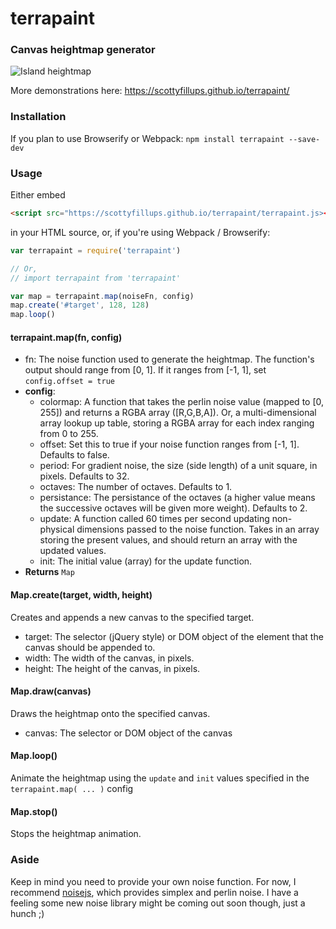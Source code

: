 # terrapaint

### Canvas heightmap generator

![Island heightmap](https://scottyfillups.github.io/terrapaint/island.png)

More demonstrations here: <https://scottyfillups.github.io/terrapaint/>

### Installation

If you plan to use Browserify or Webpack: `npm install terrapaint --save-dev`

### Usage

Either embed 
```html
<script src="https://scottyfillups.github.io/terrapaint/terrapaint.js></script>
```
in your HTML source, or, if you're using Webpack / Browserify:


```js
var terrapaint = require('terrapaint')

// Or,
// import terrapaint from 'terrapaint'

var map = terrapaint.map(noiseFn, config)
map.create('#target', 128, 128)
map.loop()
```

#### terrapaint.map(fn, config)

* fn: The noise function used to generate the heightmap. The function's output should range from [0, 1]. If it ranges from [-1, 1], set `config.offset = true`
* __config__:
  * colormap: A function that takes the perlin noise value (mapped to [0, 255]) and returns a RGBA array ([R,G,B,A]). Or, a multi-dimensional array lookup up table, storing a RGBA array for each index ranging from 0 to 255.
  * offset: Set this to true if your noise function ranges from [-1, 1]. Defaults to false.
  * period: For gradient noise, the size (side length) of a unit square, in pixels. Defaults to 32.
  * octaves: The number of octaves. Defaults to 1.
  * persistance: The persistance of the octaves (a higher value means the successive octaves will be given more weight). Defaults to 2.
  * update: A function called 60 times per second updating non-physical dimensions passed to the noise function. Takes in an array storing the present values, and should return an array with the updated values.
  * init: The initial value (array) for the update function.
* __Returns__ `Map`

#### Map.create(target, width, height)

Creates and appends a new canvas to the specified target.

* target: The selector (jQuery style) or DOM object of the element that the canvas should be appended to.
* width: The width of the canvas, in pixels.
* height: The height of the canvas, in pixels.

#### Map.draw(canvas)

Draws the heightmap onto the specified canvas.

* canvas: The selector or DOM object of the canvas

#### Map.loop()

Animate the heightmap using the `update` and `init` values specified in the `terrapaint.map( ... )` config

#### Map.stop()

Stops the heightmap animation.

### Aside

Keep in mind you need to provide your own noise function. For now, I recommend [noisejs](https://www.npmjs.com/package/noisejs), which provides simplex and perlin noise. I have a feeling some new noise library might be coming out soon though, just a hunch ;)
